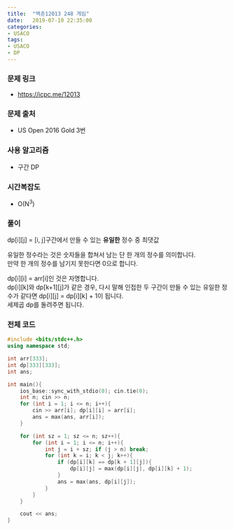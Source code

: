 ```yaml
---
title:  "백준12013 248 게임"
date:   2019-07-10 22:35:00
categories:
- USACO
tags:
- USACO
- DP
---
```


### 문제 링크
* https://icpc.me/12013

### 문제 출처
* US Open 2016 Gold 3번

### 사용 알고리즘
* 구간 DP

### 시간복잡도
* O(N<sup>3</sup>)

### 풀이
dp[i][j] = [i, j]구간에서 만들 수 있는 **유일한** 정수 중 최댓값

유일한 정수라는 것은 숫자들을 합쳐서 남는 단 한 개의 정수를 의미합니다.<Br>
만약 한 개의 정수를 남기지 못한다면 0으로 합니다.

dp[i][i] = arr[i]인 것은 자명합니다.<br>
dp[i][k]와 dp[k+1][j]가 같은 경우, 다시 말해 인접한 두 구간이 만들 수 있는 유일한 정수가 같다면 dp[i][j] = dp[i][k] + 1이 됩니다.<br>
세제곱 dp를 돌려주면 됩니다.

### 전체 코드
```cpp
#include <bits/stdc++.h>
using namespace std;

int arr[333];
int dp[333][333];
int ans;

int main(){
	ios_base::sync_with_stdio(0); cin.tie(0);
	int n; cin >> n;
	for (int i = 1; i <= n; i++){
		cin >> arr[i]; dp[i][i] = arr[i];
		ans = max(ans, arr[i]);
	}

	for (int sz = 1; sz <= n; sz++){
		for (int i = 1; i <= n; i++){
			int j = i + sz; if (j > n) break;
			for (int k = i; k < j; k++){
				if (dp[i][k] == dp[k + 1][j]){
					dp[i][j] = max(dp[i][j], dp[i][k] + 1);
				}
				ans = max(ans, dp[i][j]);
			}
		}
	}

	cout << ans;
}
```
